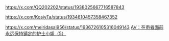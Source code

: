 https://x.com/QQ202202/status/1938025667716587843

https://x.com/KosiyTa/status/1934610457358467352

https://x.com/meiridasai956/status/1936726105316049143
[AV：在患者面前永远保持镇定的护士小姐（5）](https://x.com/Fletcsodge/status/1940032648912466375)
